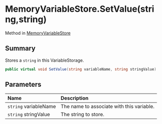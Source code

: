 # MemoryVariableStore.SetValue(string,string)

Method in [MemoryVariableStore](/docs/api/csharp/yarn.memoryvariablestore.md)

## Summary


Stores a  <code>string</code>  in this VariableStorage.


```csharp
public virtual void SetValue(string variableName, string stringValue)
```

## Parameters

|Name|Description|
|:---|:---|
|`string` variableName|The name to associate with this variable.|
|`string` stringValue|The string to store.|

